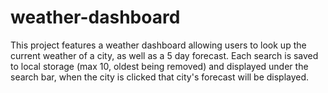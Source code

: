 # weather-dashboard
This project features a weather dashboard allowing users to look up the current weather of a city, as well as a 5 day forecast. Each search is saved to local storage (max 10, oldest being removed) and displayed under the search bar, when the city is clicked that city's forecast will be displayed.
